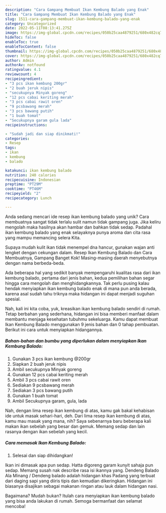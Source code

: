 ```yaml
---
description: "Cara Gampang Membuat Ikan Kembung Balado yang Enak"
title: "Cara Gampang Membuat Ikan Kembung Balado yang Enak"
slug: 1511-cara-gampang-membuat-ikan-kembung-balado-yang-enak
category: Uncategorized
date: 2022-05-11T08:13:41.275Z
image: https://img-global.cpcdn.com/recipes/050b25caa4879251/680x482cq70/ikan-kembung-balado-foto-resep-utama.jpg
hideToc: false
enableToc: true
enableTocContent: false
thumbnail: https://img-global.cpcdn.com/recipes/050b25caa4879251/680x482cq70/ikan-kembung-balado-foto-resep-utama.jpg
cover: https://img-global.cpcdn.com/recipes/050b25caa4879251/680x482cq70/ikan-kembung-balado-foto-resep-utama.jpg
author: Admin
authorAv: notfound
ratingvalue: 4.1
reviewcount: 4
recipeingredient:
- "3 pcs ikan kembung 200gr"
- "2 buah jeruk nipis"
- "secukupnya Minyak goreng"
- "12 pcs cabai keriting merah"
- "3 pcs cabai rawit oren"
- "9 pcsbawang merah"
- "3 pcs bawang putih"
- "1 buah tomat"
- "Secukupnya garam gula lada"
recipeinstructions:

- "Sudah jadi dan siap dinikmati!"
categories:
- Resep
tags:
- ikan
- kembung
- balado

katakunci: ikan kembung balado 
nutrition: 240 calories
recipecuisine: Indonesian
preptime: "PT29M"
cooktime: "PT46M"
recipeyield: "2"
recipecategory: Lunch

---
```





Anda sedang mencari ide resep ikan kembung balado yang unik? Cara membuatnya sangat tidak terlalu sulit namun tidak gampang juga. Jika keliru mengolah maka hasilnya akan hambar dan bahkan tidak sedap. Padahal ikan kembung balado yang enak selayaknya punya aroma dan cita rasa yang mampu memancing selera Kita.





Supaya mudah kulit ikan tidak menempel dna hancur, gunakan wajan anti lengket dengan cekungan dalam. Resep Ikan Kembung Balado dan Cara Membuatnya, Gampang Banget Kok! Masing-masing daerah menyebutnya dengan nama berbeda-beda.

Ada beberapa hal yang sedikit banyak mempengaruhi kualitas rasa dari ikan kembung balado, pertama dari jenis bahan, kedua pemilihan bahan segar hingga cara mengolah dan menghidangkannya. Tak perlu pusing kalau hendak menyiapkan ikan kembung balado enak di mana pun anda berada, karena asal sudah tahu triknya maka hidangan ini dapat menjadi suguhan spesial.






Nah, kali ini kita coba, yuk, kreasikan ikan kembung balado sendiri di rumah. Tetap berbahan yang sederhana, hidangan ini bisa memberi manfaat dalam membantu menjaga kesehatan tubuhmu sekeluarga. Kamu dapat membuat Ikan Kembung Balado menggunakan 9 jenis bahan dan 0 tahap pembuatan. Berikut ini cara untuk menyiapkan hidangannya.

<!--inarticleads1-->

##### Bahan-bahan dan bumbu yang diperlukan dalam menyiapkan Ikan Kembung Balado:

1. Gunakan 3 pcs ikan kembung @200gr
1. Siapkan 2 buah jeruk nipis
1. Ambil secukupnya Minyak goreng
1. Gunakan 12 pcs cabai keriting merah
1. Ambil 3 pcs cabai rawit oren
1. Sediakan 9 pcsbawang merah
1. Sediakan 3 pcs bawang putih
1. Gunakan 1 buah tomat
1. Ambil Secukupnya garam, gula, lada


Nah, dengan lima resep ikan kembung di atas, kamu gak bakal kehabisan ide untuk masak sehari-hari, deh. Dari lima resep ikan kembung di atas, kamu mau masak yang mana, nih? Saya sebenarnya baru beberapa kali makan ikan sebelah yang besar dan gemuk. Memang sedap dan lain rasanya dengan ikan sebelah yang kecil. 

<!--inarticleads2-->

##### Cara memasak Ikan Kembung Balado:


1. Selesai dan siap dihidangkan!

Ikan ini dimasak apa pun sedap. Hatta digoreng garam kunyit sahaja pun sedap. Memang susah nak describe rasa isi ikannya yang. Dendeng Balado Ala Minang / Dendeng balado adalah hidangan khas Padang yang terbuat dari daging sapi yang diiris tipis dan kemudian dikeringkan. Hidangan ini biasanya disajikan sebagai makanan ringan atau lauk dalam hidangan nasi. 

Bagaimana? Mudah bukan? Itulah cara menyiapkan ikan kembung balado yang bisa anda lakukan di rumah. Semoga bermanfaat dan selamat mencoba!

